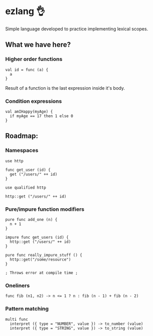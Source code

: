 # ezlang :ok_hand:

Simple language developed to practice implementing lexical scopes.

## What we have here?

### Higher order functions

```
val id = func (a) {
  a
}
```
Result of a function is the last expression inside it's body.

### Condition expressions

```
val amIHappy(myAge) {
  if myAge == 17 then 1 else 0
}
```

## Roadmap:

### Namespaces

```
use http

func get_user (id) {
  get ("/users/" ++ id)
}
```

```
use qualified http

http::get ("/users/" ++ id)
```

### Pure/impure function modifiers

```
pure func add_one (n) {
  n + 1
}

impure func get_users (id) {
  http::get ("/users/" ++ id)
}
```

```
pure func really_impure_stuff () {
  http::get("/some/resource")
}

; Throws error at compile time ;
```

### Oneliners

```
func fib (n1, n2) -> n <= 1 ? n : fib (n - 1) + fib (n - 2) 
```

### Pattern matching

```
multi func
  interpret ({ type = "NUMBER", value }) -> to_number (value)
  interpret ({ type = "STRING", value }) -> to_string (value)
```
